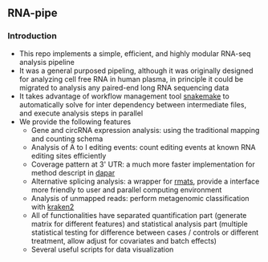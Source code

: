 ## RNA-pipe
### Introduction
- This repo implements a simple, efficient, and highly modular RNA-seq analysis pipeline
- It was a general purposed pipeling, although it was originally designed for analyzing cell free RNA in human plasma, in principle it could be migrated to analysis any paired-end long RNA sequencing data
- It takes advantage of workflow management tool [snakemake](https://snakemake.readthedocs.io/en/stable/) to automatically solve for inter dependency between intermediate files, and execute analysis steps in parallel
- We provide the following features
  - Gene and circRNA expression analysis: using the traditional mapping and counting schema
  - Analysis of A to I editing events: count editing events at known RNA editing sites efficiently
  - Coverage pattern at 3' UTR: a much more faster implementation for method descript in [dapar](https://github.com/ZhengXia/dapars)
  - Alternative splicing analysis: a wrapper for [rmats](http://rnaseq-mats.sourceforge.net/), provide a interface more friendly to user and parallel computing environment 
  - Analysis of unmapped reads: perform metagenomic classification with [kraken2](https://ccb.jhu.edu/software/kraken2/)
  - All of functionalities have separated quantification part (generate matrix for different features) and statistical analysis part (multiple statistical testing for difference between cases / controls or different treatment, allow adjust for covariates and batch effects)
  - Several useful scripts for data visualization
